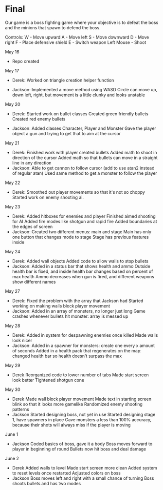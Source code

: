 # Final

Our game is a boss fighting game where your objective is to defeat the boss and the minions that spawn to defend the boss.

Controls:
W - Move upward
A - Move left
S - Move downward
D - Move right
F - Place defensive shield
E - Switch weapon
Left Mouse - Shoot

May 16
- Repo created

May 17
- Derek: Worked on triangle creation helper function

- Jackson:
    Implemented a move method using WASD
    Circle can move up, down left, right, but movement is a little clunky and looks unstable

May 20
- Derek:
    Started work on bullet classes
    Created green friendly bullets
    Created red enemy bullets

- Jackson:
    Added classes Character, Player and Monster
    Gave the player object a gun and trying to get that to aim at the cursor

May 21
- Derek:
    Finished work with player created bullets
    Added math to shoot in direction of the cursor
    Added math so that bullets can move in a straight line in any direction
- Jackson:
    Able to get cannon to follow cursor (add to use atan2 instead of regular atan)
    Used same method to get a monster to follow the player

May 22
- Derek:
    Smoothed out player movements so that it's not so choppy
    Started work on enemy shooting ai.

May 23
- Derek:
    Added hitboxes for enemies and player
    Finished aimed shooting for AI
    Added fire modes like shotgun and rapid fire
    Added boundaries at the edges of screen
- Jackson:
    Created two different menus: main and stage
    Main has only one button that changes mode to stage
    Stage has previous features inside

May 24
- Derek:
    Added wall objects
    Added code to allow walls to stop bullets
- Jackson:
    Added in a status bar that shows health and ammo
    Outside health bar is fixed, and inside health bar changes based on percent of max health
    Ammo decreases when gun is fired, and different weapons show different names

May 27
- Derek:
    Fixed the problem with the array that Jackson had
    Started working on making walls block player movement
- Jackson:
    Added in an array of monsters, no longer just long
    Game crashes whenever bullets hit monster: array is messed up

May 28
- Derek:
    Added in system for despawning enemies once killed
    Made walls look nicer
- Jackson:
    Added in a spawner for monsters: create one every x amount of seconds
    Added in a health pack that regenerates on the map: changed health bar so health doesn't surpass the max

May 29
- Derek
    Reorganized code to lower number of tabs
    Made start screen look better
    Tightened shotgun cone

May 30
- Derek
    Made wall block player movement
    Made text in starting screen blink so that it looks more gamelike
    Randomized enemy shooting patterns
- Jackson
    Started designing boss, not yet in use
    Started designing stage 1, have spawners in place
    Gave monsters a less than 100% accuracy, because their shots will always miss if the player is moving

June 1
- Jackson
    Coded basics of boss, gave it a body
    Boss moves forward to player in beginning of round
    Bullets now hit boss and deal damage

June 2
- Derek
    Added walls to level
    Made start screen more clean
    Added system to reset levels once restarted
    Adjusted colors on boss
- Jackson
    Boss moves left and right with a small chance of turning
    Boss shoots bullets and has two modes
    
